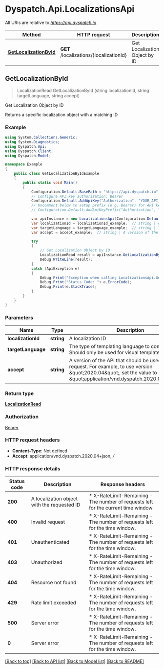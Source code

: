 # Dyspatch.Api.LocalizationsApi

All URIs are relative to *https://api.dyspatch.io*

Method | HTTP request | Description
------------- | ------------- | -------------
[**GetLocalizationById**](LocalizationsApi.md#getlocalizationbyid) | **GET** /localizations/{localizationId} | Get Localization Object by ID



## GetLocalizationById

> LocalizationRead GetLocalizationById (string localizationId, string targetLanguage, string accept)

Get Localization Object by ID

Returns a specific localization object with a matching ID

### Example

```csharp
using System.Collections.Generic;
using System.Diagnostics;
using Dyspatch.Api;
using Dyspatch.Client;
using Dyspatch.Model;

namespace Example
{
    public class GetLocalizationByIdExample
    {
        public static void Main()
        {
            Configuration.Default.BasePath = "https://api.dyspatch.io";
            // Configure API key authorization: Bearer
            Configuration.Default.AddApiKey("Authorization", "YOUR_API_KEY");
            // Uncomment below to setup prefix (e.g. Bearer) for API key, if needed
            // Configuration.Default.AddApiKeyPrefix("Authorization", "Bearer");

            var apiInstance = new LocalizationsApi(Configuration.Default);
            var localizationId = localizationId_example;  // string | A localization ID
            var targetLanguage = targetLanguage_example;  // string | The type of templating language to compile as. Should only be used for visual templates.
            var accept = accept_example;  // string | A version of the API that should be used for the request. For example, to use version \"2020.04\", set the value to \"application/vnd.dyspatch.2020.04+json\"

            try
            {
                // Get Localization Object by ID
                LocalizationRead result = apiInstance.GetLocalizationById(localizationId, targetLanguage, accept);
                Debug.WriteLine(result);
            }
            catch (ApiException e)
            {
                Debug.Print("Exception when calling LocalizationsApi.GetLocalizationById: " + e.Message );
                Debug.Print("Status Code: "+ e.ErrorCode);
                Debug.Print(e.StackTrace);
            }
        }
    }
}
```

### Parameters


Name | Type | Description  | Notes
------------- | ------------- | ------------- | -------------
 **localizationId** | **string**| A localization ID | 
 **targetLanguage** | **string**| The type of templating language to compile as. Should only be used for visual templates. | 
 **accept** | **string**| A version of the API that should be used for the request. For example, to use version \&quot;2020.04\&quot;, set the value to \&quot;application/vnd.dyspatch.2020.04+json\&quot; | 

### Return type

[**LocalizationRead**](LocalizationRead.md)

### Authorization

[Bearer](../README.md#Bearer)

### HTTP request headers

- **Content-Type**: Not defined
- **Accept**: application/vnd.dyspatch.2020.04+json, */*

### HTTP response details
| Status code | Description | Response headers |
|-------------|-------------|------------------|
| **200** | A localization object with the requested ID |  * X-RateLimit-Remaining - The number of requests left for the current time window <br>  |
| **400** | Invalid request |  * X-RateLimit-Remaining - The number of requests left for the time window. <br>  |
| **401** | Unauthenticated |  * X-RateLimit-Remaining - The number of requests left for the time window. <br>  |
| **403** | Unauthorized |  * X-RateLimit-Remaining - The number of requests left for the time window. <br>  |
| **404** | Resource not found |  * X-RateLimit-Remaining - The number of requests left for the time window. <br>  |
| **429** | Rate limit exceeded |  * X-RateLimit-Remaining - The number of requests left for the time window. <br>  |
| **500** | Server error |  * X-RateLimit-Remaining - The number of requests left for the time window. <br>  |
| **0** | Server error |  * X-RateLimit-Remaining - The number of requests left for the time window. <br>  |

[[Back to top]](#)
[[Back to API list]](../README.md#documentation-for-api-endpoints)
[[Back to Model list]](../README.md#documentation-for-models)
[[Back to README]](../README.md)

